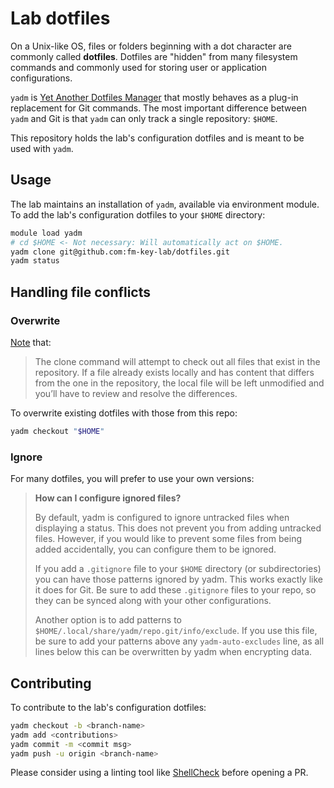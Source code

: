 # Lab dotfiles

On a Unix-like OS, files or folders beginning with a dot character are commonly called **dotfiles**. Dotfiles are "hidden" from many filesystem commands and commonly used for storing user or application configurations.

`yadm` is [Yet Another Dotfiles Manager](https://yadm.io) that mostly behaves as a plug-in replacement for Git commands. The most important difference between `yadm` and Git is that `yadm` can only track a single repository: `$HOME`.

This repository holds the lab's configuration dotfiles and is meant to be used with `yadm`.

## Usage

The lab maintains an installation of `yadm`, available via environment module. To add the lab's configuration dotfiles to your `$HOME` directory:

```bash
module load yadm
# cd $HOME <- Not necessary: Will automatically act on $HOME.
yadm clone git@github.com:fm-key-lab/dotfiles.git
yadm status
```

## Handling file conflicts

### Overwrite

[Note](https://yadm.io/docs/getting_started) that:

> The clone command will attempt to check out all files that exist in the repository. If a file already exists locally and has content that differs from the one in the repository, the local file will be left unmodified and you’ll have to review and resolve the differences.

To overwrite existing dotfiles with those from this repo:

```bash
yadm checkout "$HOME"
```

### Ignore

For many dotfiles, you will prefer to use your own versions:

> **How can I configure ignored files?**
> 
> By default, yadm is configured to ignore untracked files when displaying a status. This does not prevent you from adding untracked files. However, if you would like to prevent some files from being added accidentally, you can configure them to be ignored.
> 
> If you add a `.gitignore` file to your `$HOME` directory (or subdirectories) you can have those patterns ignored by yadm. This works exactly like it does for Git. Be sure to add these `.gitignore` files to your repo, so they can be synced along with your other configurations.
> 
> Another option is to add patterns to `$HOME/.local/share/yadm/repo.git/info/exclude`. If you use this file, be sure to add your patterns above any `yadm-auto-excludes` line, as all lines below this can be overwritten by yadm when encrypting data.

## Contributing

To contribute to the lab's configuration dotfiles:

```bash
yadm checkout -b <branch-name>
yadm add <contributions>
yadm commit -m <commit msg>
yadm push -u origin <branch-name>
```

Please consider using a linting tool like [ShellCheck](https://www.shellcheck.net) before opening a PR.
